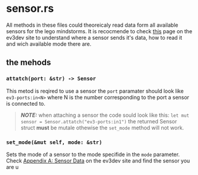 # sensor.rs
All methods in these files could theoreicaly read data form all available sensors for the lego mindstorms. It is recocmende to check [this](https://docs.ev3dev.org/projects/lego-linux-drivers/en/ev3dev-stretch/sensor_data.html) page on the ev3dev site to understand where a sensor sends it's data, how to read it and wich available mode there are.

## the mehods
### ```attatch(port: &str) -> Sensor```
This metod is reqired to use a sensor the `port` paramater should look like `ev3-ports:in<N>` where N is the number corresponding to the port a sensor is connected to.
> **_NOTE:_** when attaching a sensor the code sould look like this: ```let mut sensor = Sensor.attatch("ev3-ports:in1")``` the returned Sensor struct **must** be mutale othewise the `set_mode` method will not work.

### ```set_mode(&mut self, mode: &str)```
Sets the mode of a sensor to the mode specifide in the `mode` parameter. Check [Appendix A: Sensor Data](https://docs.ev3dev.org/projects/lego-linux-drivers/en/ev3dev-stretch/sensor_data.html) on the ev3dev site and find the sensor you are u
